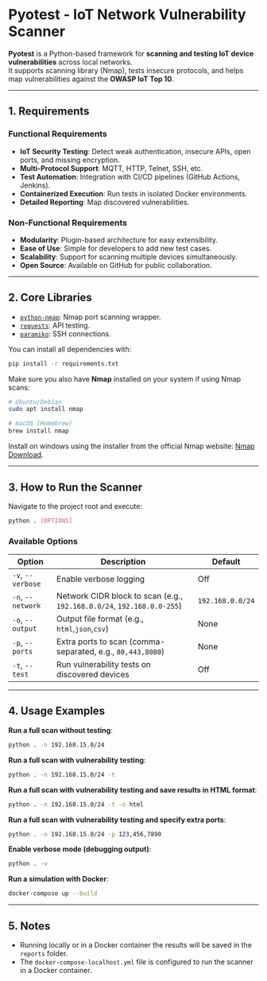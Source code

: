 # Pyotest - IoT Network Vulnerability Scanner

**Pyotest** is a Python-based framework for **scanning and testing IoT device vulnerabilities** across local networks.  
It supports scanning library (Nmap), tests insecure protocols, and helps map vulnerabilities against the **OWASP IoT Top 10**.

---

## 1. Requirements

### Functional Requirements

- **IoT Security Testing**: Detect weak authentication, insecure APIs, open ports, and missing encryption.
- **Multi-Protocol Support**: MQTT, HTTP, Telnet, SSH, etc.
- **Test Automation**: Integration with CI/CD pipelines (GitHub Actions, Jenkins).
- **Containerized Execution**: Run tests in isolated Docker environments.
- **Detailed Reporting**: Map discovered vulnerabilities.

### Non-Functional Requirements

- **Modularity**: Plugin-based architecture for easy extensibility.
- **Ease of Use**: Simple for developers to add new test cases.
- **Scalability**: Support for scanning multiple devices simultaneously.
- **Open Source**: Available on GitHub for public collaboration.

---

## 2. Core Libraries

- [`python-nmap`](https://pypi.org/project/python-nmap/): Nmap port scanning wrapper.
- [`requests`](https://requests.readthedocs.io/): API testing.
- [`paramiko`](http://www.paramiko.org/): SSH connections.

You can install all dependencies with:

```bash
pip install -r requirements.txt
```

Make sure you also have **Nmap** installed on your system if using Nmap scans:

```bash
# Ubuntu/Debian
sudo apt install nmap

# macOS (Homebrew)
brew install nmap
```

Install on windows using the installer from the official Nmap website: [Nmap Download](https://nmap.org/download.html).

---

## 3. How to Run the Scanner

Navigate to the project root and execute:

```bash
python . [OPTIONS]
```

### Available Options

| Option               | Description                                                             | Default                   |
|----------------------|-------------------------------------------------------------------------|---------------------------|
| `-v`, `--verbose`    | Enable verbose logging                                                  | Off                       |
| `-n`, `--network`    | Network CIDR block to scan (e.g., `192.168.0.0/24`, `192.168.0.0-255`)  | `192.168.0.0/24`          |
| `-o`, `--output`     | Output file format (e.g., `html`,`json`,`csv`)                          | None                      |
| `-p`, `--ports`      | Extra ports to scan (comma-separated, e.g., `80,443,8080`)              | None                      |
| `-t`, `--test`       | Run vulnerability tests on discovered devices                           | Off                       |

---

## 4. Usage Examples

**Run a full scan without testing**:

```bash
python . -n 192.168.15.0/24
```

**Run a full scan with vulnerability testing**:

```bash
python . -n 192.168.15.0/24 -t
```

**Run a full scan with vulnerability testing and save results in HTML format**:

```bash
python . -n 192.168.15.0/24 -t -o html
```

**Run a full scan with vulnerability testing and specify extra ports**:

```bash
python . -n 192.168.15.0/24 -p 123,456,7890
```

**Enable verbose mode (debugging output)**:

```bash
python . -v
```

**Run a simulation with Docker**:

```bash
docker-compose up --build 
```
---

## 5. Notes

- Running locally or in a Docker container the results will be saved in the `reports` folder.
- The `docker-compose-localhost.yml` file is configured to run the scanner in a Docker container.

